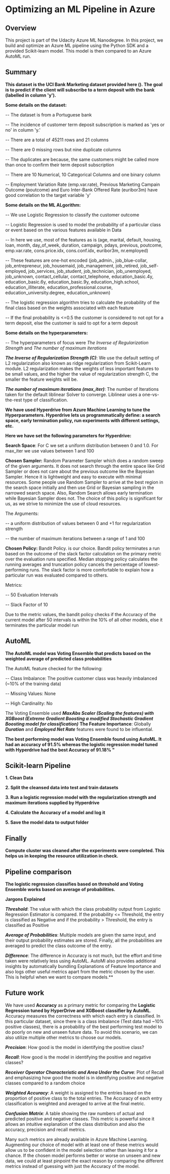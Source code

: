 # Optimizing an ML Pipeline in Azure

## Overview
This project is part of the Udacity Azure ML Nanodegree.
In this project, we build and optimize an Azure ML pipeline using the Python SDK and a provided Scikit-learn model.
This model is then compared to an Azure AutoML run.

## Summary
**This dataset is the UCI Bank Marketing dataset provided here ().
The goal is to predict if the client will subscribe to a term deposit with the bank (labelled in column 'y').**

**Some details on the dataset:**

-- The dataset is from a Portuguese bank

-- The incidence of customer term deposit subscription is marked as 'yes or no' in column 'y.'

-- There are a total of 45211 rows and 21 columns

-- There are 0 missing rows but nine duplicate columns

-- The duplicates are because, the same customers might be called more than once to confirm their term deposit subscription

-- There are 10 Numerical, 10 Categorical Columns and one binary column

-- Employment Variation Rate (emp.var.rate), Previous Marketing Campain Outcome (poutcome) and Euro Inter-Bank Offered Rate (euribor3m) have good correlation to the target variable 'y'

**Some details on the ML ALgorithm:**

-- We use Logistic Regression to classify the customer outcome

-- Logistic Regression is used to model the probability of a particular class or event based on the various features available in Data

-- In here we use, most of the features as is (age, marital, default, housing, loan, month, day_of_week, duration, campaign, pdays, previous, poutcome, emp.var.rate, cons.price.idx, cons.conf.idx, euribor3m, nr.employed)

-- These features are one-hot encoded (job_admin., job_blue-collar, job_entrepreneur, job_housemaid, job_management, job_retired, job_self-employed, job_services, job_student, job_technician, job_unemployed, job_unknown, contact_cellular, contact_telephone, education_basic.4y, education_basic.6y, education_basic.9y, education_high.school, education_illiterate, education_professional.course, education_university.degree, education_unknown)

-- The logistic regression algorithm tries to calculate the probability of the final class based on the weights associated with each feature

-- If the final probability is <=0.5 the customer is considered to not opt for a term deposit, else the customer is said to opt for a term deposit

**Some details on the hyperparameters:**

-- The hyperparameters of focus were *The Inverse of Regularization Strength* and *The number of maximum iterations*

***The Inverse of Regularization Strength (C)***: We use the default setting of L2 regularization also known as ridge regularization from Scikit-Learn module. L2 regularization makes the weights of less important features to be small values, and the higher the value of regularization strength C, the smaller the feature weights will be.

***The number of maximum iterations (max_iter)***:  The number of Iterations taken for the default liblinear Solver to converge. Liblinear uses a one-vs-the-rest type of classification.

**We have used Hyperdrive from Azure Machine Learning to tune the Hyperparameters. Hyperdrive lets us programmatically define: a search space, early termination policy, run experiments with different settings, etc.**

**Here we have set the following parameters for Hyperdrive:**

**Search Space**: For C we set a uniform distribution between 0 and 1.0. For max_iter we use values between 1 and 100

**Chosen Sampler:** Random Parameter Sampler which does a random sweep of the given arguments. It does not search through the entire space like Grid Sampler or does not care about the previous outcome like the Bayesian Sampler. Hence it is lightweight and easy to execute with minimal resources. Some people use Random Sampler to arrive at the best region in the search space initially and then use Grid or Bayesian sampling in the narrowed search space. Also, Random Search allows early termination while Bayesian Sampler does not. The choice of this policy is significant for us, as we strive to minimize the use of cloud resources.

The Arguments:

-- a uniform distribution of values between 0 and +1 for regularization strength

-- the number of maximum iterations between a range of 1 and 100
 
**Chosen Policy:** Bandit Policy. is our choice. Bandit policy terminates a run based on the outcome of the slack factor calculation on the primary metric over the evaluation runs specified. Median stopping policy calculates the running averages and truncation policy cancels the percentage of lowest-performing runs. The slack factor is more comfortable to explain how a particular run was evaluated compared to others. 

Metrics:

 -- 50 Evaluation Intervals
 
 -- Slack Factor of 10
 
Due to the metric values, the bandit policy checks if the Accuracy of the current model after 50 intervals is within the 10% of all other models, else it terminates the particular model run


## AutoML
**The AutoML model was Voting Ensemble that predicts based on the weighted average of predicted class probabilities**

The AutoML feature checked for the following:

-- Class Imbalance: The positive customer class was heavily imbalanced (~10% of the training data)

-- Missing Values: None

-- High Cardinality: No

The Voting Ensemble used ***MaxAbs Scaler (Scaling the features) with XGBoost (Extreme Gradient Boosting a modified Stochastic Gradient Boosting model for classification)***
**The Feature Importance**: Globally ***Duration*** and ***Employed Net Rate*** features were found to be influential. 

 
**The best performing model was Voting Ensemble found using AutoML. It had an accuracy of 91.5% whereas the logistic regression model tuned with Hyperdrive had the best Accuracy of 91.18% "**

## Scikit-learn Pipeline
**1. Clean Data**

**2. Split the cleansed data into test and train datasets**

**3. Run a logistic regression model with the regularization strength and maximum iterations supplied by Hyperdrive**

**4. Calculate the Accuracy of a model and log it**

**5. Save the model data to output folder**

## Finally
**Compute cluster was cleaned after the experiments were completed. This helps us in keeping the resource utilization in check.**

## Pipeline comparison

**The logistic regression classifies based on threshold and Voting Ensemble works based on average of probabilities.**

**Jargons Explained**

***Threshold***: The value with which the class probability output from Logistic Regression Estimator is compared. If the probability <= Threshold, the entry is classified as Negative and if the probability > Threshold, the entry is classified as Positive

***Average of Probabilities***:
Multiple models are given the same input, and their output probability estimates are stored. Finally, all the probabilities are averaged to predict the class outcome of the entry.

***Difference***:
The difference in Accuracy is not much, but the effort and time taken were relatively less using AutoML. AutoMl also provides additional insights by automatically bundling Explanations of Feature Importance and also logs other useful metrics apart from the metric chosen by the user. This is helpful when we want to compare models.**

## Future work

We have used **Accuracy** as a primary metric for comparing the **Logistic Regression tuned by HyperDrive and XGBoost classifier by AutoML**. Accuracy measures the correctness with which each entry is classified. In this particular dataset, since there is a class imbalance (Test data had ~10% positive classes), there is a probability of the best performing test model to do poorly on new and unseen future data. To avoid this scenario, we can also utilize multiple other metrics to choose our models.

***Precision***: How good is the model in identifying the positive class?

***Recall***: How good is the model in identifying the positive and negative classes?

***Receiver Operator Characteristic and Area Under the Curve***: Plot of Recall and emphasizing how good the model is in identifying positive and negative classes compared to a random choice

***Weighted Accuracy***: A weight is assigned to the entries based on the proportion of positive class to the total entries. The Accuracy of each entry classification is weighted and averaged to arrive at the final metric.

***Confusion Matrix***: A table showing the raw numbers of actual and predicted positive and negative classes. This metric is powerful since it allows an intuitive explanation of the class distribution and also the accuracy, precision and recall metrics.

Many such metrics are already available in Azure Machine Learning. Augmenting our choice of model with at least one of these metrics would allow us to be confident in the model selection rather than leaving it for a chance. If the chosen model performs better or worse on unseen and new data, we could at least pinpoint the exact reason by comparing the different metrics instead of guessing with just the Accuracy of the model.
